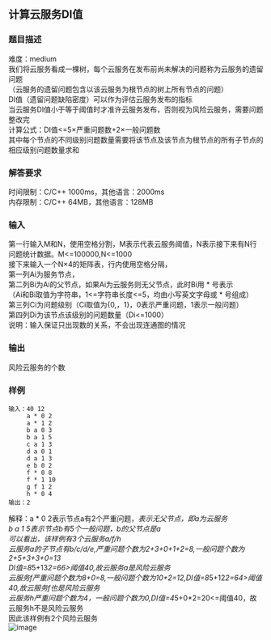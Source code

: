 ## 计算云服务DI值
### 题目描述
难度：medium  
我们将云服务看成一棵树，每个云服务在发布前尚未解决的问题称为云服务的遗留问题   
（云服务的遗留问题包含以该云服务为根节点的树上所有节点的问题）   
DI值（遗留问题缺陷密度）可以作为评估云服务发布的指标   
当云服务DI值小于等于阈值时才准许云服务发布，否则视为风险云服务，需要问题整改完   
计算公式：DI值<=5×严重问题数+2×一般问题数   
其中每个节点的不同级别问题数量需要将该节点及该节点为根节点的所有子节点的相应级别问题数量求和   
### 解答要求
时间限制：C/C++ 1000ms，其他语言：2000ms   
内存限制：C/C++ 64MB，其他语言：128MB   
### 输入
第一行输入M和N，使用空格分割，M表示代表云服务阈值，N表示接下来有N行问题统计数据。M<=100000,N<=1000   
接下来输入一个N×4的矩阵表，行内使用空格分隔，   
第一列Ai为服务节点，   
第二列Bi为Ai的父节点，如果Ai为云服务则无父节点，此时Bi用 * 号表示   
（Ai和Bi取值为字符串，1<=字符串长度<=5，均由小写英文字母或 * 号组成）   
第三列Ci为问题级别（Ci取值为{0,，1}，0表示严重问题，1表示一般问题）   
第四列Di为该节点该级别的问题数量（Di<=1000）   
说明：输入保证只出现数的关系，不会出现连通图的情况   
### 输出
风险云服务的个数
### 样例
```
输入：40 12
     a * 0 2
     a * 1 2
     b a 0 3
     b a 1 5
     c a 1 3
     d a 0 1
     d a 1 3
     e b 0 2
     f * 0 8
     f * 1 10
     g f 1 2
     h * 0 4
输出：2   
```
解释：a * 0 2表示节点a有2个严重问题，*表示无父节点，即a为云服务     
    b a 1 5表示节点b有5个一般问题，b的父节点是a   
    可以看出，该样例有3个云服务a/f/h   
    云服务a的子节点有b/c/d/e,严重问题个数为2+3+0+1+2=8,一般问题个数为2+5+3+3+0=13   
    DI值=8*5+13*2=66>阈值40,故云服务a是风险云服务   
    云服务f严重问题个数为8+0=8,一般问题个数为10+2=12,DI值=8*5+12*2=64>阈值40,故云服务f也是风险云服务   
    云服务h严重问题个数为4，一般问题个数为0,DI值=4*5+0*2=20<=阈值40，故云服务h不是风险云服务   
    因此该样例有2个风险云服务   
    ![image](https://github.com/LizzyLoong/CSC/assets/99670478/a3aeedfb-9dfd-419d-b290-2e1db2afa736)   









